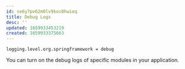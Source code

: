```yaml
---
id: se6y7pv62m0lv9koc0hwioq
title: Debug Logs
desc: ''
updated: 1659933453219
created: 1659933375663
---
```


```properties
logging.level.org.springframework = debug
```

You can turn on the debug logs of specific modules in your application.
